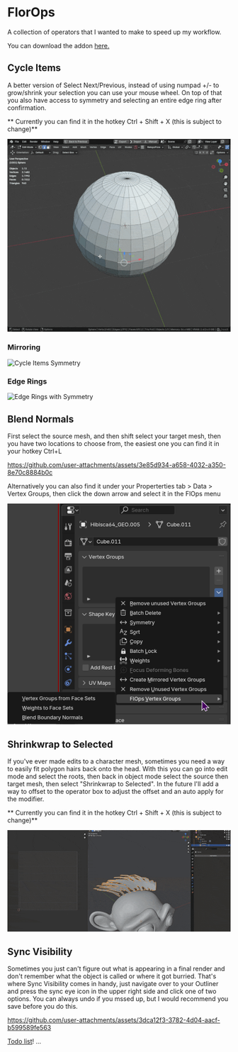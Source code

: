 # FlorOps
A collection of operators that I wanted to make to speed up my workflow.

You can download the addon [here.](https://github.com/Floreum/FlOps/releases)

## Cycle Items
A better version of Select Next/Previous, instead of using numpad +/- to grow/shrink your selection you can use your mouse wheel.
On top of that you also have access to symmetry and selecting an entire edge ring after confirmation. 

** Currently you can find it in the hotkey Ctrl + Shift + X (this is subject to change)**

![Cycle Items](media/images/Cycle_Items.gif)

### Mirroring
![Cycle Items Symmetry](media/images/Cycle_Items_Mirror.gif)

### Edge Rings
![Edge Rings with Symmetry](media/images/Cycle_Items_Mirror_Edge_Ring.gif)

## Blend Normals
First select the source mesh, and then shift select your target mesh, then you have two locations to choose from, the easiest one you can find it in your hotkey Ctrl+L

https://github.com/user-attachments/assets/3e85d934-a658-4032-a350-8e70c8884b0c


Alternatively you can also find it under your Properterties tab > Data > Vertex Groups, then click the down arrow and select it in the FlOps menu

![BlendNormals Vertex Groups](media/images/BlendNormals_VG.png)

## Shrinkwrap to Selected
If you've ever made edits to a character mesh, sometimes you need a way to easily fit polygon hairs back onto the head. With this you can go into edit mode and select the roots, then back in object mode select the source then target mesh, then select "Shrinkwrap to Selected". In the future I'll add a  way to offset to the operator box to adjust the offset and an auto apply for the modifier.

** Currently you can find it in the hotkey Ctrl + Shift + X (this is subject to change)**

![Shrinkwarap to Selected](media/images/Shrinkwrap_to_selected.gif)

## Sync Visibility
Sometimes you just can't figure out what is appearing in a final render and don't remember what the object is called or where it got burried.
That's where Sync Visibility comes in handy, just navigate over to your Outliner and press the sync eye icon in the upper right side and click one of two options. You can always undo if you mssed up, but I would recommend you save before you do this.

https://github.com/user-attachments/assets/3dca12f3-3782-4d04-aacf-b599589fe563



[Todo list](Todo.md)!
...

